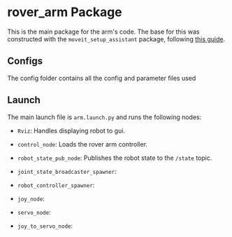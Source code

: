 # rover_arm Package

This is the main package for the arm's code. The base for this was constructed with the `moveit_setup_assistant` package, following [this guide](https://moveit.picknik.ai/humble/doc/examples/setup_assistant/setup_assistant_tutorial.html).
## Configs
The config folder contains all the config and parameter files used

## Launch
The main launch file is `arm.launch.py` and runs the following nodes:
- `Rviz`: Handles displaying robot to gui.

- `control_node`: Loads the rover arm controller.

- `robot_state_pub_node`: Publishes the robot state to the `/state` topic. 

- `joint_state_broadcaster_spawner`:

- `robot_controller_spawner`:

- `joy_node`:

- `servo_node`:

- `joy_to_servo_node`:
